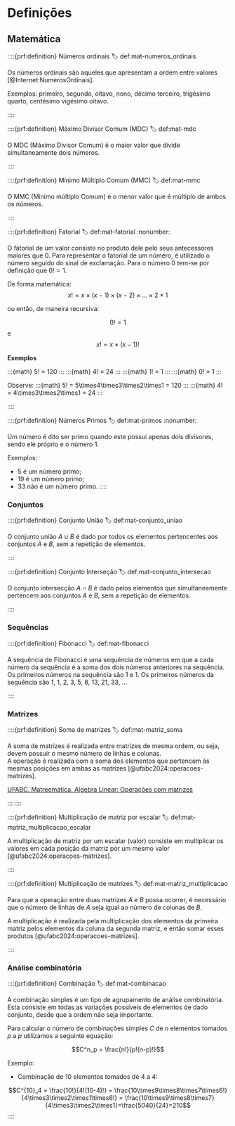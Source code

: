 # Definições


## Matemática

::::{prf:definition} Números ordinais
:label: def:mat-numeros_ordinais

Os números ordinais são aqueles que apresentam a ordem entre valores [@Internet:NumerosOrdinais].

Exemplos: primeiro, segundo, oitavo, nono, décimo terceiro, trigésimo quarto, centésimo vigésimo oitavo.

::::

::::{prf:definition} Máximo Divisor Comum (MDC)
:label: def:mat-mdc

O MDC (Máximo Divisor Comum) é o maior valor que divide simultaneamente dois números.

::::

::::{prf:definition} Mínimo Múltiplo Comum (MMC)
:label: def:mat-mmc

O MMC (Mínimo múltiplo Comum) é o menor valor que é múltiplo de ambos os números.

::::

::::{prf:definition} Fatorial
:label: def:mat-fatorial
:nonumber:

O fatorial de um valor consiste no produto dele pelo seus antecessores maiores que 0. Para representar o fatorial de um número, é utilizado o número seguido do sinal de exclamação. Para o número $0$ tem-se por definição que $0! = 1$.

De forma matemática:
$$
x!= x\times(x-1)\times(x-2)\times...\times2\times1
$$

ou então, de maneira recursiva:

$$
0!= 1
$$
e
$$
x!= x\times(x-1)!
$$

**Exemplos**

:::{math}
5! = 120
:::
:::{math}
4! = 24
:::
:::{math}
1! = 1
:::
:::{math}
0! = 1
:::

Observe:
:::{math}
5! = 5\times4\times3\times2\times1 = 120
:::
:::{math}
4! = 4\times3\times2\times1 = 24
:::

::::

::::{prf:definition} Números Primos
:label: def:mat-primos
:nonumber:

Um número é dito ser primo quando este possui apenas dois divisores, sendo ele próprio e o número $1$.

Exemplos:  
- 5 é um número primo;
- 19 é um número primo;
- 33 não é um número primo.
::::

### Conjuntos

::::{prf:definition} Conjunto União
:label: def:mat-conjunto_uniao

O conjunto união $A\cup B$ é dado por todos os elementos pertencentes aos conjuntos $A$ e $B$, sem a repetição de elementos.

::::

::::{prf:definition} Conjunto Interseção
:label: def:mat-conjunto_intersecao

O conjunto intersecção $A \cap B$ é dado pelos elementos que simultaneamente pertencem aos conjuntos $A$ e $B$, sem a repetição de elementos.

::::


### Sequências

::::{prf:definition} Fibonacci
:label: def:mat-fibonacci


A sequência de Fibonacci é uma sequência de números em que a cada número da sequência é a soma dos dois números anteriores na sequência. Os primeiros números na sequência são 1 e 1. Os primeiros números da sequência são 1, 1, 2, 3, 5, 8, 13, 21, 33, ...

::::

### Matrizes

::::{prf:definition} Soma de matrizes
:label: def:mat-matriz_soma

A soma de matrizes é realizada entre matrizes de mesma ordem, ou seja, devem possuir o mesmo número de linhas e colunas.  
A operação é realizada com a soma dos elementos que pertencem às mesmas posições em ambas as matrizes [@ufabc2024:operacoes-matrizes].

[UFABC. Matreemática. Algebra Linear: Operações com matrizes](https://lirte.pesquisa.ufabc.edu.br/matreematica/a-matematica-do-cotidiano/ramos/algebra/algebra-linear/operacoes-com-matrizes)

:::
::::

::::{prf:definition} Multiplicação de matriz por escalar
:label: def:mat-matriz_multiplicacao_escalar

A multiplicação de matriz por um escalar (valor) consiste em multiplicar os valores em cada posição da matriz por um mesmo valor [@ufabc2024:operacoes-matrizes]. 

::::

::::{prf:definition} Multiplicação de matrizes
:label: def:mat-matriz_multiplicacao

Para que a operação entre duas matrizes $A$ e $B$ possa ocorrer, é necessário que o número de linhas de $A$ seja igual ao número de colunas de $B$. 

A multiplicação é realizada pela multiplicação dos elementos da primeira matriz pelos elementos da coluna da segunda matriz, e então somar esses produtos [@ufabc2024:operacoes-matrizes]. 

::::

### Análise combinatória

::::{prf:definition} Combinação
:label: def:mat-combinacao

A combinação simples é um tipo de agrupamento de análise combinatória. Esta consiste em todas as variações possíveis de elementos de dado conjunto, desde que a ordem não seja importante.

Para calcular o número de combinações simples $C$ de $n$ elementos tomados $p$ a $p$ utilizamos a seguinte equação:

$$C^n_p = \frac{n!}{p!(n-p)!}$$

Exemplo:  
- Combinação de 10 elementos tomados de 4 a 4:  

$$C^{10}_4 = \frac{10!}{4!(10-4)!} = \frac{10\times9\times8\times7\times6!}{4\times3\times2\times1\times6!} = \frac{10\times9\times8\times7}{4\times3\times2\times1}=\frac{5040}{24}=210$$
::::